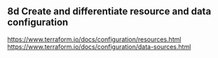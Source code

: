 ## 8d Create and differentiate resource and data configuration

https://www.terraform.io/docs/configuration/resources.html
https://www.terraform.io/docs/configuration/data-sources.html
